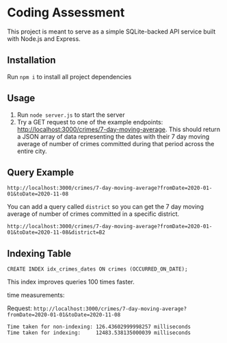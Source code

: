# Coding Assessment
This project is meant to serve as a simple SQLite-backed API service built with Node.js and Express.

## Installation
Run `npm i` to install all project dependencies

## Usage
1. Run `node server.js` to start the server
2. Try a GET request to one of the example endpoints:  [http://localhost:3000/crimes/7-day-moving-average](http://localhost:3000/crimes/7-day-moving-average).  This should return a JSON array of data representing the dates with their 7 day moving average  of number of crimes committed during that period across the entire city.

## Query Example

`http://localhost:3000/crimes/7-day-moving-average?fromDate=2020-01-01&toDate=2020-11-08`


You can add a query called `district` so you can get the 7 day moving average of number of crimes committed in a specific district.

`http://localhost:3000/crimes/7-day-moving-average?fromDate=2020-01-01&toDate=2020-11-08&district=B2`

## Indexing Table

`CREATE INDEX idx_crimes_dates ON crimes (OCCURRED_ON_DATE);`

This index improves queries 100 times faster.

time measurements:

Request: `http://localhost:3000/crimes/7-day-moving-average?fromDate=2020-01-01&toDate=2020-11-08`

```
Time taken for non-indexing: 126.43602999998257 milliseconds
Time taken for indexing:     12483.538135000039 milliseconds
```